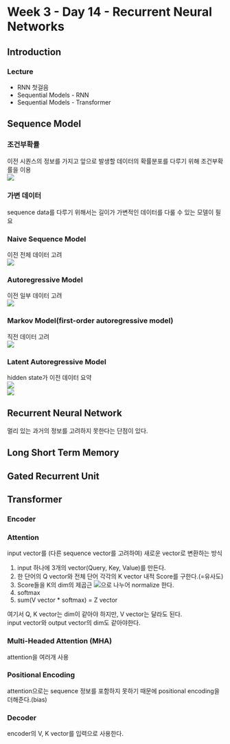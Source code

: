 # Week 3 - Day 14 - Recurrent Neural Networks

## Introduction
### Lecture
- RNN 첫걸음
- Sequential Models - RNN
- Sequential Models - Transformer

## Sequence Model
### 조건부확률
이전 시퀀스의 정보를 가지고 앞으로 발생할 데이터의 확률분포를 다루기 위해 조건부확률을 이용  
<img src="https://render.githubusercontent.com/render/math?math=P(X_1, \dots, X_t)=P(X_t|X_1,\dots,X_{t-1})P(X_1, \dots, X_{t-1})=,\dots,=\prod_{s=1}^{t} P(X_s|X_{s-1},\dots,X_1)">

### 가변 데이터
sequence data를 다루기 위해서는 길이가 가변적인 데이터를 다룰 수 있는 모델이 필요  

### Naive Sequence Model
이전 전체 데이터 고려  
<img src="https://render.githubusercontent.com/render/math?math=P(x_t|x_{t-1},x_{t-2},\dots)">

### Autoregressive Model
이전 일부 데이터 고려  
<img src="https://render.githubusercontent.com/render/math?math=P(x_t|x_{t-1},\dots,x_{t-\tau})">

### Markov Model(first-order autoregressive model)
직전 데이터 고려  
<img src="https://render.githubusercontent.com/render/math?math=P(x_1,\dots,x_T)=P(x_T|x_{T-1})P(x_{T-1}|x_{T-2})\cdots P(x_2|x_1)P(x_1)=\prod_{t=1}^T P(x_t|x_{t-1})">

### Latent Autoregressive Model
hidden state가 이전 데이터 요약  
<img src="https://render.githubusercontent.com/render/math?math=\hat x = P(x_t|h_t)">
<br>
<img src="https://render.githubusercontent.com/render/math?math=h_t=g(h_{t-1}, x_{t-1})">


## Recurrent Neural Network
멀리 있는 과거의 정보를 고려하지 못한다는 단점이 있다.  


## Long Short Term Memory


## Gated Recurrent Unit


## Transformer
### Encoder

### Attention
input vector를 (다른 sequence vector를 고려하여) 새로운 vector로 변환하는 방식  

1. input 하나에 3개의 vector(Query, Key, Value)를 만든다.
1. 한 단어의 Q vector와 전체 단어 각각의 K vector 내적 Score를 구한다.(=유사도)  
1. Score들을 K의 dim의 제곱근 <img src="https://render.githubusercontent.com/render/math?math=\sqrt{d_k}">으로 나누어 normalize 한다.
1. softmax
1. sum(V vector * softmax) = Z vector

여기서 Q, K vector는 dim이 같아야 하지만, V vector는 달라도 된다.  
input vector와 output vector의 dim도 같아야한다.  

### Multi-Headed Attention (MHA)
attention을 여러개 사용  

### Positional Encoding
attention으로는 sequence 정보를 포함하지 못하기 때문에 positional encoding을 더해준다.(bias)  

### Decoder
encoder의 V, K vector를 입력으로 사용한다.  

